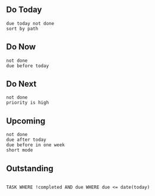
## Do Today
````tasks 
due today not done 
sort by path
````


## Do Now

```tasks
not done
due before today
```

## Do Next
```tasks
not done
priority is high
```

## Upcoming
```tasks
not done
due after today
due before in one week
short mode
```


## Outstanding

```dataview 

TASK WHERE !completed AND due WHERE due <= date(today) 
```
